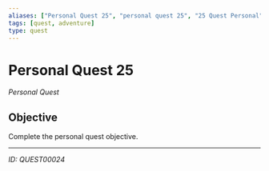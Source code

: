 ```yaml
---
aliases: ["Personal Quest 25", "personal quest 25", "25 Quest Personal"]
tags: [quest, adventure]
type: quest
---
```


# Personal Quest 25

*Personal Quest*

## Objective
Complete the personal quest objective.

---
*ID: QUEST00024*